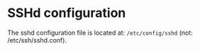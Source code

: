 # SSHd configuration

The sshd configuration file is located at: `/etc/config/sshd` (not: /etc/ssh/sshd.conf).


<!-- NGREP ONELINERS
>>> SSHd configuration file: /etc/config/sshd
-->
